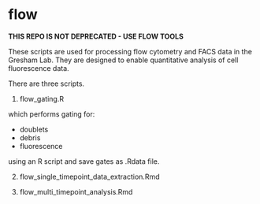 # flow

**THIS REPO IS NOT DEPRECATED - USE FLOW TOOLS**

These scripts are used for processing flow cytometry and FACS data in the Gresham Lab. 
They are designed to enable quantitative analysis of cell fluorescence data. 

There are three scripts.

1. flow_gating.R

which performs gating for:

* doublets 
* debris 
* fluorescence 

using an R script and save gates as .Rdata file.
    
2. flow_single_timepoint_data_extraction.Rmd

3. flow_multi_timepoint_analysis.Rmd
